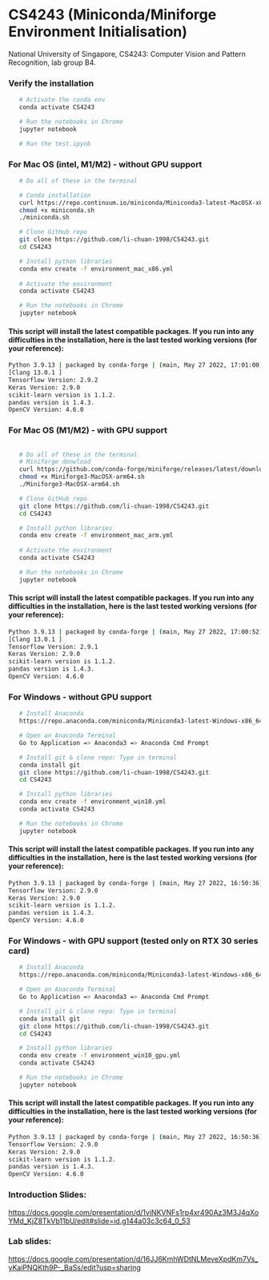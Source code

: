 # CS4243 (Miniconda/Miniforge Environment Initialisation)
National University of Singapore, CS4243: Computer Vision and Pattern Recognition, lab group B4.


### Verify the installation
```sh
   # Activate the conda env
   conda activate CS4243

   # Run the notebooks in Chrome
   jupyter notebook

   # Run the test.ipynb

   ```


### For Mac OS (intel, M1/M2) - without GPU support

```sh
   # Do all of these in the terminal

   # Conda installation
   curl https://repo.continuum.io/miniconda/Miniconda3-latest-MacOSX-x86_64.sh -o miniconda.sh -J -L -k
   chmod +x miniconda.sh
   ./miniconda.sh

   # Clone GitHub repo
   git clone https://github.com/li-chuan-1998/CS4243.git
   cd CS4243

   # Install python libraries
   conda env create -f environment_mac_x86.yml
   
   # Activate the environment
   conda activate CS4243

   # Run the notebooks in Chrome
   jupyter notebook
   ```

#### This script will install the latest compatible packages. If you run into any difficulties in the installation, here is the last tested working versions (for your reference):

```sh
Python 3.9.13 | packaged by conda-forge | (main, May 27 2022, 17:01:00)
[Clang 13.0.1 ]
Tensorflow Version: 2.9.2
Keras Version: 2.9.0
scikit-learn version is 1.1.2.
pandas version is 1.4.3.
OpenCV Version: 4.6.0
```


### For Mac OS (M1/M2) - with GPU support

```sh
   
   # Do all of these in the terminal
   # Miniforge donwload
   curl https://github.com/conda-forge/miniforge/releases/latest/download/Miniforge3-MacOSX-arm64.sh -O
   chmod +x Miniforge3-MacOSX-arm64.sh
   ./Miniforge3-MacOSX-arm64.sh

   # Clone GitHub repo
   git clone https://github.com/li-chuan-1998/CS4243.git
   cd CS4243

   # Install python libraries
   conda env create -f environment_mac_arm.yml
   
   # Activate the environment
   conda activate CS4243

   # Run the notebooks in Chrome
   jupyter notebook
   ```

#### This script will install the latest compatible packages. If you run into any difficulties in the installation, here is the last tested working versions (for your reference):

```sh
Python 3.9.13 | packaged by conda-forge | (main, May 27 2022, 17:00:52) 
[Clang 13.0.1 ]
Tensorflow Version: 2.9.1
Keras Version: 2.9.0
scikit-learn version is 1.1.2.
pandas version is 1.4.3.
OpenCV Version: 4.6.0
```


### For Windows - without GPU support

```sh
   # Install Anaconda 
   https://repo.anaconda.com/miniconda/Miniconda3-latest-Windows-x86_64.exe

   # Open an Anaconda Terminal 
   Go to Application => Anaconda3 => Anaconda Cmd Prompt 

   # Install git & clone repo: Type in terminal
   conda install git 
   git clone https://github.com/li-chuan-1998/CS4243.git
   cd CS4243

   # Install python libraries
   conda env create -f environment_win10.yml
   conda activate CS4243

   # Run the notebooks in Chrome
   jupyter notebook
   ```

#### This script will install the latest compatible packages. If you run into any difficulties in the installation, here is the last tested working versions (for your reference):
```sh
Python 3.9.13 | packaged by conda-forge | (main, May 27 2022, 16:50:36) [MSC v.1929 64 bit (AMD64)]
Tensorflow Version: 2.9.0
Keras Version: 2.9.0
scikit-learn version is 1.1.2.
pandas version is 1.4.3.
OpenCV Version: 4.6.0
```


### For Windows - with GPU support (tested only on RTX 30 series card)

```sh
   # Install Anaconda 
   https://repo.anaconda.com/miniconda/Miniconda3-latest-Windows-x86_64.exe

   # Open an Anaconda Terminal 
   Go to Application => Anaconda3 => Anaconda Cmd Prompt 

   # Install git & clone repo: Type in terminal
   conda install git 
   git clone https://github.com/li-chuan-1998/CS4243.git
   cd CS4243

   # Install python libraries
   conda env create -f environment_win10_gpu.yml
   conda activate CS4243

   # Run the notebooks in Chrome
   jupyter notebook
   ```

#### This script will install the latest compatible packages. If you run into any difficulties in the installation, here is the last tested working versions (for your reference):
```sh
Python 3.9.13 | packaged by conda-forge | (main, May 27 2022, 16:50:36) [MSC v.1929 64 bit (AMD64)]
Tensorflow Version: 2.9.0
Keras Version: 2.9.0
scikit-learn version is 1.1.2.
pandas version is 1.4.3.
OpenCV Version: 4.6.0
```

### Introduction Slides:
https://docs.google.com/presentation/d/1viNKVNFs1rp4xr490Az3M3J4qXoYMd_KjZ8TkVb11bU/edit#slide=id.g144a03c3c64_0_53

### Lab slides:
https://docs.google.com/presentation/d/16JJ6KmhWDtNLMeveXpdKm7Vs_yKaiPNQKth9P-_BaSs/edit?usp=sharing
